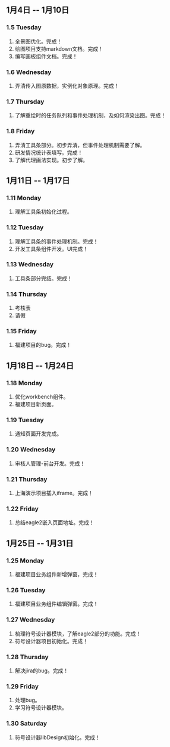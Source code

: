 ## 1月4日 -- 1月10日

### 1.5 Tuesday
1. 全景图优化。完成！
2. 绘图项目支持markdown文档。完成！
3. 编写画板组件文档。完成！

### 1.6 Wednesday
1. 弄清传入图原数据，实例化对象原理。完成！

### 1.7 Thursday
1. 了解重绘时的任务队列和事件处理机制，及如何渲染出图。完成！

### 1.8 Friday
1. 弄清工具条部分。初步弄清，但事件处理机制需要了解。
2. 研发情况统计表填写。完成！
3. 了解代理画法实现。初步了解。

## 1月11日 -- 1月17日

### 1.11 Monday
1. 理解工具条初始化过程。

### 1.12 Tuesday
1. 理解工具条的事件处理机制。完成！
2. 开发工具条组件开发。UI完成！

### 1.13 Wednesday
1. 工具条部分完结。完成！

### 1.14 Thursday
1. 考核表
2. 请假

### 1.15 Friday
1. 福建项目的bug。完成！

## 1月18日 -- 1月24日

### 1.18 Monday
1. 优化workbench组件。
2. 福建项目新页面。

### 1.19 Tuesday
1. 通知页面开发完成。

### 1.20 Wednesday
1. 审核人管理-前台开发。完成！

### 1.21 Thursday
1. 上海演示项目插入iframe。完成！

### 1.22 Friday
1. 总结eagle2嵌入页面地址。完成！

## 1月25日 -- 1月31日

### 1.25 Monday
1. 福建项目业务组件新增弹窗，完成！

### 1.26 Tuesday
1. 福建项目业务组件编辑弹窗。完成！

### 1.27 Wednesday
1. 梳理符号设计器模块，了解eagle2部分的功能。完成！
2. 符号设计器项目初始化。完成！

### 1.28 Thursday
1. 解决jira的bug。完成！

### 1.29 Friday
1. 处理bug。
2. 学习符号设计器模块。

### 1.30 Saturday
1. 符号设计器libDesign初始化。完成！
